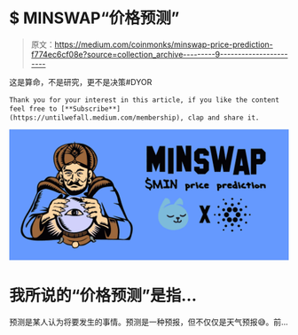 # $ MINSWAP“价格预测”

> 原文：<https://medium.com/coinmonks/minswap-price-prediction-f774ec6cf08e?source=collection_archive---------9----------------------->

这是算命，不是研究，更不是决策#DYOR

```
Thank you for your interest in this article, if you like the content feel free to [**Subscribe**](https://untilwefall.medium.com/membership), clap and share it.
```

![](img/c425d0a826532e4cfc1dbef878e42879.png)

# 我所说的“价格预测”是指…

预测是某人认为将要发生的事情。预测是一种预报，但不仅仅是天气预报😅。前…